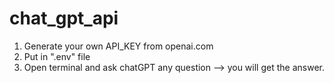﻿# chat_gpt_api
1. Generate your own API_KEY from openai.com 
2. Put in ".env" file
3. Open terminal and ask chatGPT any question --> you will get the answer. 
